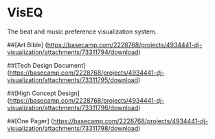VisEQ
=====

The beat and music preference visualization system.

##[Art Bible] (https://basecamp.com/2228768/projects/4934441-dj-visualization/attachments/73311794/download)

##[Tech Design Document] (https://basecamp.com/2228768/projects/4934441-dj-visualization/attachments/73311795/download)

##[High Concept Design] (https://basecamp.com/2228768/projects/4934441-dj-visualization/attachments/73311796/download)

##[One Pager] (https://basecamp.com/2228768/projects/4934441-dj-visualization/attachments/73311798/download)
